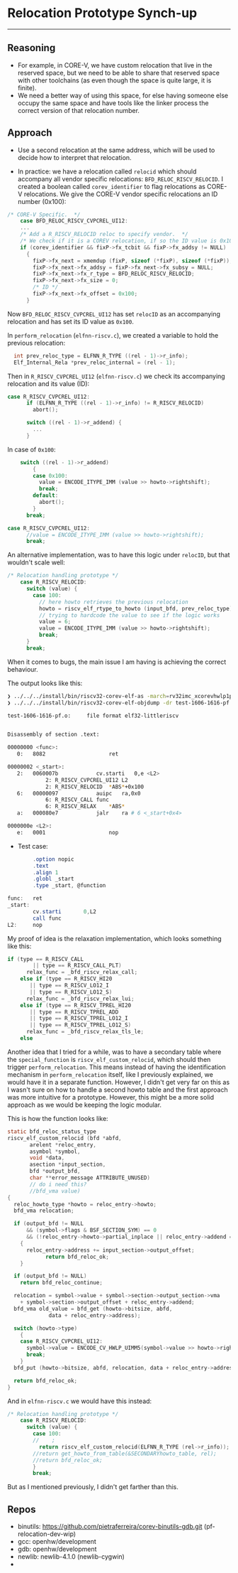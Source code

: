 # Relocation Prototype Synch-up
---
## Reasoning
- For example, in CORE-V, we have custom relocation that live in the reserved space, but we need to be able to share that reserved space with other toolchains (as even though the space is quite large, it is finite).
- We need a better way of using this space, for else having someone else occupy the same space and have tools like the linker process the correct version of that relocation number.

## Approach
- Use a second relocation at the same address, which will be used to decide how to interpret that relocation.

- In practice: we have a relocation called `relocid` which should accompany all vendor specific relocations: `BFD_RELOC_RISCV_RELOCID`. I created a boolean called `corev_identifier` to flag relocations as CORE-V relocations. We give the CORE-V vendor specific relocations an ID number (0x100): 

```c
/* CORE-V Specific.  */
    case BFD_RELOC_RISCV_CVPCREL_UI12:
    ...
    /* Add a R_RISCV_RELOCID reloc to specify vendor.  */
    /* We check if it is a COREV relocation, if so the ID value is 0x100. */
    if (corev_identifier && fixP->fx_tcbit && fixP->fx_addsy != NULL)
      {
        fixP->fx_next = xmemdup (fixP, sizeof (*fixP), sizeof (*fixP));
        fixP->fx_next->fx_addsy = fixP->fx_next->fx_subsy = NULL;
        fixP->fx_next->fx_r_type = BFD_RELOC_RISCV_RELOCID;
        fixP->fx_next->fx_size = 0;
        /* ID */
        fixP->fx_next->fx_offset = 0x100;
      }
```

Now `BFD_RELOC_RISCV_CVPCREL_UI12` has set `relocID` as an accompanying relocation and has set its ID value as `0x100`.

In `perform_relocation` (`elfnn-riscv.c`), we created a variable to hold the previous relocation:

```c
  int prev_reloc_type = ELFNN_R_TYPE ((rel - 1)->r_info);
  Elf_Internal_Rela *prev_reloc_internal = (rel - 1);
```

Then in `R_RISCV_CVPCREL_UI12` (`elfnn-riscv.c`) we check its accompanying relocation and its value (ID):

```c
case R_RISCV_CVPCREL_UI12:
      if (ELFNN_R_TYPE ((rel - 1)->r_info) != R_RISCV_RELOCID)
        abort();

      switch ((rel - 1)->r_addend) {
        ...
      }
```

In case of `0x100`:

```c
    switch ((rel - 1)->r_addend)
        {
        case 0x100:
          value = ENCODE_ITYPE_IMM (value >> howto->rightshift);
          break;
        default:
          abort();
        }
      break;
```

```c
case R_RISCV_CVPCREL_UI12:
      //value = ENCODE_ITYPE_IMM (value >> howto->rightshift);
      break;
```

An alternative implementation, was to have this logic under `relocID`, but that wouldn't scale well:

```c
/* Relocation handling prototype */
    case R_RISCV_RELOCID:
      switch (value) {
        case 100:
          // here howto retrieves the previous relocation
          howto = riscv_elf_rtype_to_howto (input_bfd, prev_reloc_type);
          // trying to hardcode the value to see if the logic works
          value = 6;
          value = ENCODE_ITYPE_IMM (value >> howto->rightshift);
          break;
      }
      break;
```

When it comes to bugs, the main issue I am having is achieving the correct behaviour. 

The output looks like this:

```bash
❯ ../../../install/bin/riscv32-corev-elf-as -march=rv32imc_xcorevhwlp1p0 -o test-1606-1616-pf.o test-addi.s
❯ ../../../install/bin/riscv32-corev-elf-objdump -dr test-1606-1616-pf.o

test-1606-1616-pf.o:     file format elf32-littleriscv


Disassembly of section .text:

00000000 <func>:
   0:	8082                	ret

00000002 <_start>:
   2:	0060007b          	cv.starti	0,e <L2>
			2: R_RISCV_CVPCREL_UI12	L2
			2: R_RISCV_RELOCID	*ABS*+0x100
   6:	00000097          	auipc	ra,0x0
			6: R_RISCV_CALL	func
			6: R_RISCV_RELAX	*ABS*
   a:	000080e7          	jalr	ra # 6 <_start+0x4>

0000000e <L2>:
   e:	0001                	nop
```

- Test case:

```as
        .option nopic
        .text
        .align 1
        .globl _start
        .type _start, @function

func:   ret
_start:
        cv.starti       0,L2
        call func
L2:     nop
```

My proof of idea is the relaxation implementation, which looks something like this:

```c
if (type == R_RISCV_CALL
        || type == R_RISCV_CALL_PLT)
      relax_func = _bfd_riscv_relax_call;
    else if (type == R_RISCV_HI20
       || type == R_RISCV_LO12_I
       || type == R_RISCV_LO12_S)
      relax_func = _bfd_riscv_relax_lui;
    else if (type == R_RISCV_TPREL_HI20
       || type == R_RISCV_TPREL_ADD
       || type == R_RISCV_TPREL_LO12_I
       || type == R_RISCV_TPREL_LO12_S)
      relax_func = _bfd_riscv_relax_tls_le;
    else
```

Another idea that I tried for a while, was to have a secondary table where the `special_function` is `riscv_elf_custom_relocid`, which should then trigger `perform_relocation`. This means instead of having the identification mechanism in `perform_relocation` itself, like I previously explained, we would have it in a separate function. However, I didn't get very far on this as I wasn't sure on how to handle a second howto table and the first approach was more intuitive for a prototype. However, this might be a more solid approach as we would be keeping the logic modular.

This is how the function looks like:

```c
static bfd_reloc_status_type
riscv_elf_custom_relocid (bfd *abfd,
       arelent *reloc_entry,
       asymbol *symbol,
       void *data,
       asection *input_section,
       bfd *output_bfd,
       char **error_message ATTRIBUTE_UNUSED)
       // do i need this?
       //bfd_vma value)
{
  reloc_howto_type *howto = reloc_entry->howto;
  bfd_vma relocation;

  if (output_bfd != NULL
      && (symbol->flags & BSF_SECTION_SYM) == 0
      && (!reloc_entry->howto->partial_inplace || reloc_entry->addend == 0))
    {
      reloc_entry->address += input_section->output_offset;
            return bfd_reloc_ok;
    }

  if (output_bfd != NULL)
    return bfd_reloc_continue;

  relocation = symbol->value + symbol->section->output_section->vma
    + symbol->section->output_offset + reloc_entry->addend;
  bfd_vma old_value = bfd_get (howto->bitsize, abfd,
             data + reloc_entry->address);

  switch (howto->type)
    {
    case R_RISCV_CVPCREL_UI12:
      symbol->value = ENCODE_CV_HWLP_UIMM5(symbol->value >> howto->rightshift);
      break;
    }
  bfd_put (howto->bitsize, abfd, relocation, data + reloc_entry->address);

  return bfd_reloc_ok;
}
```

And in `elfnn-riscv.c` we would have this instead:

```c
/* Relocation handling prototype */
    case R_RISCV_RELOCID:
      switch (value) {
        case 100:
        //    ;
          return riscv_elf_custom_relocid(ELFNN_R_TYPE (rel->r_info));
        //return get_howto_from_table(&SECONDARYhowto_table, rel);
        //return bfd_reloc_ok;
        }
        break;
```

But as I mentioned previously, I didn't get farther than this.

## Repos
- binutils: https://github.com/pietraferreira/corev-binutils-gdb.git (pf-relocation-dev-wip)
- gcc: openhw/development
- gdb: openhw/development
- newlib: newlib-4.1.0 (newlib-cygwin)
- 